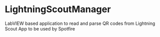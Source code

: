 # LightningScoutManager
LabVIEW based application to read and parse QR codes from Lightning Scout App to be used by Spotfire
